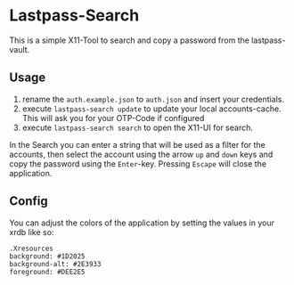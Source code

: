 # Lastpass-Search
This is a simple X11-Tool to search and copy a password from the lastpass-vault.

## Usage
1. rename the `auth.example.json` to `auth.json` and insert your credentials.
2. execute `lastpass-search update` to update your local accounts-cache. This will ask you for your OTP-Code if configured
3. execute `lastpass-search search` to open the X11-UI for search.

In the Search you can enter a string that will be used as a filter for the accounts, then select the account using the arrow `up` and `down` keys and copy the password using the `Enter`-key. Pressing `Escape` will close the application.

## Config
You can adjust the colors of the application by setting the values in your xrdb like so:
```
.Xresources
background: #1D2025
background-alt: #2E3933
foreground: #DEE2E5
```
